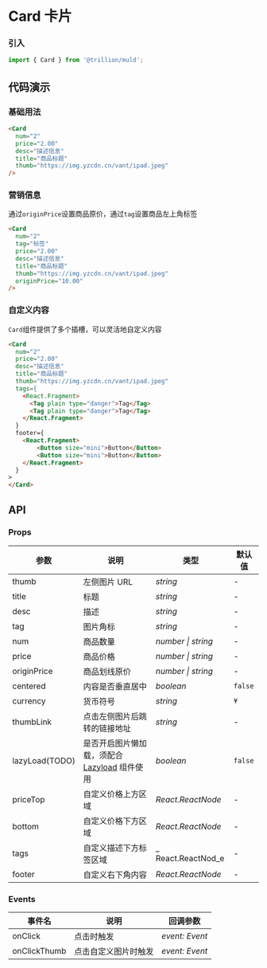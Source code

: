 # Card 卡片

### 引入

```js
import { Card } from '@trillion/muld';
```

## 代码演示

### 基础用法

```html
<Card
  num="2"
  price="2.00"
  desc="描述信息"
  title="商品标题"
  thumb="https://img.yzcdn.cn/vant/ipad.jpeg"
/>
```

### 营销信息

通过`originPrice`设置商品原价，通过`tag`设置商品左上角标签

```html
<Card
  num="2"
  tag="标签"
  price="2.00"
  desc="描述信息"
  title="商品标题"
  thumb="https://img.yzcdn.cn/vant/ipad.jpeg"
  originPrice="10.00"
/>
```

### 自定义内容

`Card`组件提供了多个插槽，可以灵活地自定义内容

```html
<Card
  num="2"
  price="2.00"
  desc="描述信息"
  title="商品标题"
  thumb="https://img.yzcdn.cn/vant/ipad.jpeg"
  tags={
    <React.Fragment>
      <Tag plain type="danger">Tag</Tag>
      <Tag plain type="danger">Tag</Tag>
    </React.Fragment>
  }
  footer={
    <React.Fragment>
        <Button size="mini">Button</Button>
        <Button size="mini">Button</Button>
    </React.Fragment>
  }
>
</Card>
```

## API

### Props

| 参数 | 说明 | 类型 | 默认值 |
| --- | --- | --- | --- |
| thumb | 左侧图片 URL | _string_ | - |
| title | 标题 | _string_ | - |
| desc | 描述 | _string_ | - |
| tag | 图片角标 | _string_ | - |
| num | 商品数量 | _number \| string_ | - |
| price | 商品价格 | _number \| string_ | - |
| originPrice | 商品划线原价 | _number \| string_ | - |
| centered | 内容是否垂直居中 | _boolean_ | `false` |
| currency | 货币符号 | _string_ | `¥` |
| thumbLink | 点击左侧图片后跳转的链接地址 | _string_ | - |
| lazyLoad(TODO) | 是否开启图片懒加载，须配合 [Lazyload](#/zh-CN/lazyload) 组件使用 | _boolean_ | `false` |
| priceTop    | 自定义价格上方区域 | _React.ReactNode_ | - |
| bottom       | 自定义价格下方区域 | _React.ReactNode_ | - |
| tags         | 自定义描述下方标签区域 |_ React.ReactNod_e | - |
| footer       | 自定义右下角内容   | _React.ReactNode_ | - |

### Events

| 事件名      | 说明                 | 回调参数       |
| ----------- | -------------------- | -------------- |
| onClick     | 点击时触发           | _event: Event_ |
| onClickThumb | 点击自定义图片时触发 | _event: Event_ |
